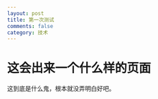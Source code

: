 ```yaml
---
layout: post
title: 第一次测试
comments: false
category: 技术
---
```



# 这会出来一个什么样的页面

这到底是什么鬼，根本就没弄明白好吧。
